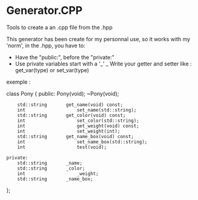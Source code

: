 # Generator.CPP
Tools to create a an .cpp file from the .hpp

This generator has been create for my personnal use, so it works with my 'norm', in the .hpp, you have to:
- Have the "public:", before the "private:"
- Use private variables start with a '_'
_ Write your getter and setter like : get_var(type) or set_var(type)

exemple :

class Pony
{
	public:
		Pony(void);
		~Pony(void);

		std::string		  get_name(void) const;
		int				      set_name(std::string);
		std::string		  get_color(void) const;
		int				      set_color(std::string);
		int				      get_weight(void) const;
		int				      set_weight(int);
		std::string		  get_name_box(void) const;
		int				      set_name_box(std::string);
		int				      test(void);

	private:
		std::string		  _name;
		std::string		  _color;
		int				      _weight;
		std::string		  _name_box;
};
